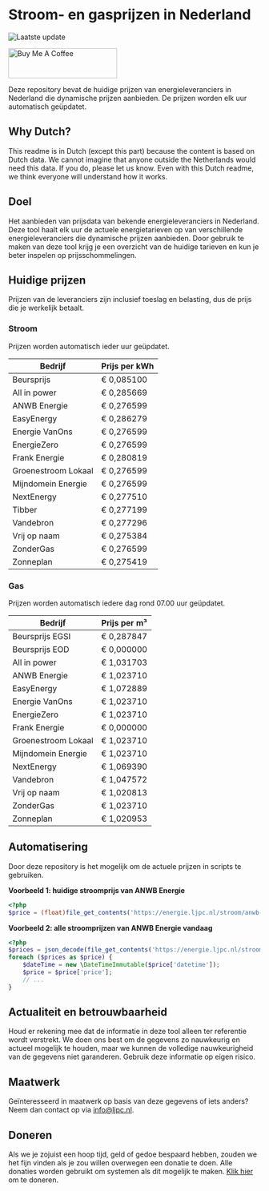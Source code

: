 # Stroom- en gasprijzen in Nederland

![Laatste update](https://img.shields.io/badge/laatste%20update-2023--10--06%2023%3A00%20CET-brightgreen)

<a href="https://www.buymeacoffee.com/Lars-" target="_blank"><img src="https://cdn.buymeacoffee.com/buttons/v2/default-orange.png" alt="Buy Me A Coffee" height="60" style="height: 60px !important;width: 217px !important;" ></a>

Deze repository bevat de huidige prijzen van energieleveranciers in Nederland die dynamische prijzen aanbieden. De prijzen worden elk uur automatisch geüpdatet.

## Why Dutch?

This readme is in Dutch (except this part) because the content is based on Dutch data. We cannot imagine that anyone outside the Netherlands would need this data. If you do, please let us know. Even with this Dutch readme, we think
everyone will understand how it works.

## Doel

Het aanbieden van prijsdata van bekende energieleveranciers in Nederland. Deze tool haalt elk uur de actuele energietarieven op van verschillende energieleveranciers die dynamische prijzen aanbieden. Door gebruik te maken van deze tool
krijg je een overzicht van de huidige tarieven en kun je beter inspelen op prijsschommelingen.

## Huidige prijzen

Prijzen van de leveranciers zijn inclusief toeslag en belasting, dus de prijs die je werkelijk betaalt.

### Stroom

Prijzen worden automatisch ieder uur geüpdatet.

 Bedrijf | Prijs per kWh 
---------|---------------
Beursprijs | € 0,085100
All in power | € 0,285669
ANWB Energie | € 0,276599
EasyEnergy | € 0,286279
Energie VanOns | € 0,276599
EnergieZero | € 0,276599
Frank Energie | € 0,280819
Groenestroom Lokaal | € 0,276599
Mijndomein Energie | € 0,276599
NextEnergy | € 0,277510
Tibber | € 0,277199
Vandebron | € 0,277296
Vrij op naam | € 0,275384
ZonderGas | € 0,276599
Zonneplan | € 0,275419


### Gas

Prijzen worden automatisch iedere dag rond 07.00 uur geüpdatet.

 Bedrijf | Prijs per m³ 
---------|--------------
Beursprijs EGSI | € 0,287847
Beursprijs EOD | € 0,000000
All in power | € 1,031703
ANWB Energie | € 1,023710
EasyEnergy | € 1,072889
Energie VanOns | € 1,023710
EnergieZero | € 1,023710
Frank Energie | € 0,000000
Groenestroom Lokaal | € 1,023710
Mijndomein Energie | € 1,023710
NextEnergy | € 1,069390
Vandebron | € 1,047572
Vrij op naam | € 1,020813
ZonderGas | € 1,023710
Zonneplan | € 1,020953


## Automatisering

Door deze repository is het mogelijk om de actuele prijzen in scripts te gebruiken.

**Voorbeeld 1: huidige stroomprijs van ANWB Energie**

```php
<?php
$price = (float)file_get_contents('https://energie.ljpc.nl/stroom/anwb-energie-nu.txt');

```

**Voorbeeld 2: alle stroomprijzen van ANWB Energie vandaag**

```php
<?php
$prices = json_decode(file_get_contents('https://energie.ljpc.nl/stroom/all-in-power-vandaag.json'),true);
foreach ($prices as $price) {
    $dateTime = new \DateTimeImmutable($price['datetime']);
    $price = $price['price'];
    // ...
}
```

## Actualiteit en betrouwbaarheid

Houd er rekening mee dat de informatie in deze tool alleen ter referentie wordt verstrekt. We doen ons best om de gegevens zo nauwkeurig en actueel mogelijk te houden, maar we kunnen de volledige nauwkeurigheid van de gegevens niet
garanderen. Gebruik deze informatie op eigen risico.

## Maatwerk

Geïnteresseerd in maatwerk op basis van deze gegevens of iets anders? Neem dan contact op
via [info@ljpc.nl](mailto:info@ljpc.nl?subject=Energie%20prijzen).

## Doneren

Als we je zojuist een hoop tijd, geld of gedoe bespaard hebben, zouden we het fijn vinden als je zou willen overwegen een
donatie te doen. Alle donaties worden gebruikt om systemen als dit mogelijk te
maken. [Klik hier](https://www.buymeacoffee.com/Lars-) om te doneren.
